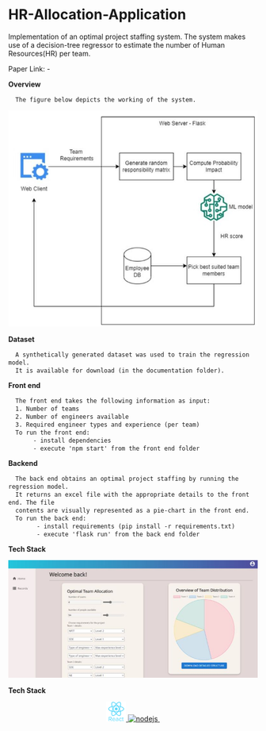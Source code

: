# HR-Allocation-Application
Implementation of an optimal project staffing system. The system makes use of a decision-tree regressor to estimate the number of Human Resources(HR) per team.

Paper Link: - 


**Overview**

      The figure below depicts the working of the system.
<p align="center">
  <img src="https://github.com/AAnirudh07/HR-Allocation-Application/blob/main/assets/overall.JPG" />
</p>


**Dataset**

      A synthetically generated dataset was used to train the regression model. 
      It is available for download (in the documentation folder). 

**Front end**

      The front end takes the following information as input:
      1. Number of teams
      2. Number of engineers available
      3. Required engineer types and experience (per team)
      To run the front end:
           - install dependencies
           - execute 'npm start' from the front end folder


**Backend**

      The back end obtains an optimal project staffing by running the regression model. 
      It returns an excel file with the appropriate details to the front end. The file
      contents are visually represented as a pie-chart in the front end.
      To run the back end:
            - install requirements (pip install -r requirements.txt)
            - execute 'flask run' from the back end folder

**Tech Stack**

<p align="center">
      <img src="https://github.com/AAnirudh07/HR-Allocation-Application/blob/main/assets/frontend.JPG" />
</p>

**Tech Stack**
<p align="center">
      <a href="https://reactjs.org/" target="_blank"> <img src="https://raw.githubusercontent.com/devicons/devicon/master/icons/react/react-original-wordmark.svg" alt="react" width="40" height="40"/> </a> 
    <a href="https://flask.palletsprojects.com/en/2.2.x/" target="_blank"> <img src="https://github.com/get-icon/geticon/blob/master/icons/flask.svg" alt="nodejs" width="40" height="40"/> </a>​

</p>
